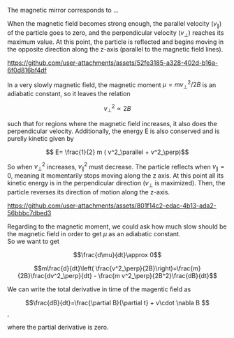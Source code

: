 The magnetic mirror corresponds to  ... <br>

When the magnetic field becomes strong enough, the parallel velocity ($v_\parallel$) of the particle goes to zero, and the perpendicular velocity ($v_\perp$) reaches its maximum value. At this point, the particle is reflected and begins moving in the opposite direction along the  z-axis (parallel to the magnetic field lines). 

https://github.com/user-attachments/assets/52fe3185-a328-402d-b16a-6f0d816bf4df

In a very slowly magnetic field, the magnetic moment $\mu=mv^2_\perp/2B$ is an adiabatic constant, so it leaves the relation <br>

$$v^2_\perp \propto 2B$$

such that for regions where the magnetic field increases, it also does the perpendicular velocity. Additionally, the energy E is also conserved and is purelly kinetic given by 

$$ E= \frac{1}{2} m ( v^2_\parallel  + v^2_\perp)$$

So when $v^2_\perp$ increases, $v^2_\parallel$ must decrease. 
The particle reflects when $v_\parallel=0$, meaning it momentarily stops moving along the z axis. At this point all its kinetic energy is in the perpendicular direction ($v_\perp$ is maximized). Then, the particle reverses its direction of motion along the z-axis.

https://github.com/user-attachments/assets/801f14c2-edac-4b13-ada2-56bbbc7dbed3

Regarding to the magnetic moment, we could ask how much slow should be the magnetic field in order to get $\mu$ as an adiabatic constant. <br>
So we want to get

$$\frac{d\mu}{dt}\approx 0$$

$$m\frac{d}{dt}\left( \frac{v^2_\perp}{2B}\right)=\frac{m}{2B}\frac{dv^2_\perp}{dt} - \frac{m v^2_\perp}{2B^2}\frac{dB}{dt}$$

We can write the total derivative in time of the magentic field as 

$$\frac{dB}{dt}=\frac{\partial B}{\partial t} + v\cdot \nabla B $$,

where the partial derivative is zero.  



